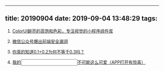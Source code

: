 <!--
 * @Description: In User Settings Edit
 * @Author: your name
 * @Date: 2019-09-04 13:48:29
 * @LastEditTime: 2019-09-04 13:56:16
 * @LastEditors: Please set LastEditors
 -->
---
title: 20190904
date: 2019-09-04 13:48:29
tags:
---

1. [ColorUI鲜亮的高饱和色彩，专注视觉的小程序组件库](https://github.com/weilanwl/ColorUI)

2. [微信公众号爆出前端安全漏洞](https://juejin.im/post/5d6f1e68f265da03d871dc08)

3. [你真的知道0.1+0.2为何不等于0.3吗？](https://juejin.im/post/5d6e74c35188254628237d5d)

4. [我的<input />不可能这么可爱（APP打开有惊喜）](https://juejin.im/post/5d6d4e196fb9a06aed713cef)
